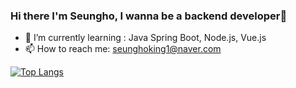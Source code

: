 ### Hi there I'm Seungho, I wanna be a backend developer👋

- 🌱 I’m currently learning : Java Spring Boot, Node.js, Vue.js
- 📫 How to reach me: seunghoking1@naver.com

[![Top Langs](https://github-readme-stats.vercel.app/api/top-langs/?username=seunghoking)](https://github.com/anuraghazra/github-readme-stats)
